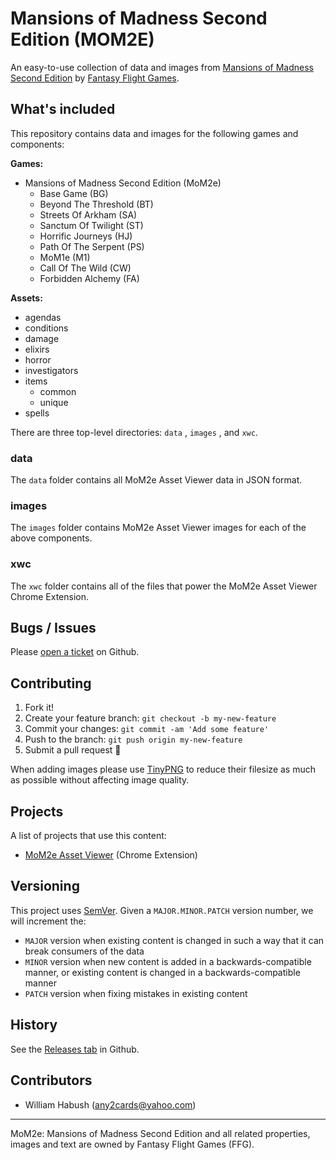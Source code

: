 # Mansions of Madness Second Edition (MOM2E)

An easy-to-use collection of data and images from [Mansions of Madness Second Edition](https://www.fantasyflightgames.com/en/products/mansions-of-madness-second-edition/) by [Fantasy Flight Games](http://fantasyflightgames.com/).

## What's included

This repository contains data and images for the following games and components:

**Games:**
- Mansions of Madness Second Edition (MoM2e)
	- Base Game (BG)
	- Beyond The Threshold (BT)
	- Streets Of Arkham (SA)
	- Sanctum Of Twilight (ST)
	- Horrific Journeys (HJ)
	- Path Of The Serpent (PS)
	- MoM1e (M1)
	- Call Of The Wild (CW)
	- Forbidden Alchemy (FA)

**Assets:**
- agendas
- conditions
- damage
- elixirs
- horror
- investigators
- items
  - common
  - unique
- spells

There are three top-level directories: `data` , `images` , and `xwc`.

### data

The `data` folder contains all MoM2e Asset Viewer data in JSON format.

### images

The `images` folder contains MoM2e Asset Viewer images for each of the above components.

### xwc

The `xwc` folder contains all of the files that power the MoM2e Asset Viewer Chrome Extension.

## Bugs / Issues

Please [open a ticket](https://github.com/any2cards/mom2e/issues/new) on Github.

## Contributing

1. Fork it!
2. Create your feature branch: `git checkout -b my-new-feature`
3. Commit your changes: `git commit -am 'Add some feature'`
4. Push to the branch: `git push origin my-new-feature`
5. Submit a pull request :tada:

When adding images please use [TinyPNG](https://tinypng.com/) to reduce their filesize as much as possible without affecting image quality.

## Projects

A list of projects that use this content:

- [MoM2e Asset Viewer](<url place holder>) (Chrome Extension)

## Versioning

This project uses [SemVer](http://semver.org/). Given a `MAJOR.MINOR.PATCH` version number, we will increment the:
- `MAJOR` version when existing content is changed in such a way that it can break consumers of the data
- `MINOR` version when new content is added in a backwards-compatible manner, or existing content is changed in a backwards-compatible manner
- `PATCH` version when fixing mistakes in existing content

## History

See the [Releases tab](https://github.com/any2cards/mom2e/releases) in Github.

## Contributors

- William Habush (any2cards@yahoo.com)

---

MoM2e: Mansions of Madness Second Edition and all related properties, images and text are owned by Fantasy Flight Games (FFG).

